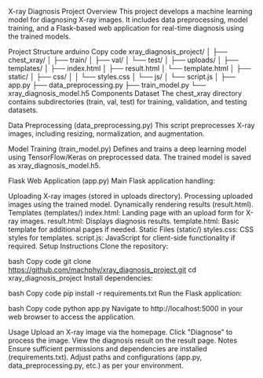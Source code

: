 X-ray Diagnosis Project
Overview
This project develops a machine learning model for diagnosing X-ray images. It includes data preprocessing, model training, and a Flask-based web application for real-time diagnosis using the trained models.

Project Structure
arduino
Copy code
xray_diagnosis_project/
│
├── chest_xray/
│   ├── train/
│   ├── val/
│   └── test/
│
├── uploads/
│
├── templates/
│   ├── index.html
│   ├── result.html
│   └── template.html
│
├── static/
│   ├── css/
│   │   └── styles.css
│   └── js/
│       └── script.js
│
├── app.py
├── data_preprocessing.py
├── train_model.py
└── xray_diagnosis_model.h5
Components
Dataset
The chest_xray directory contains subdirectories (train, val, test) for training, validation, and testing datasets.

Data Preprocessing (data_preprocessing.py)
This script preprocesses X-ray images, including resizing, normalization, and augmentation.

Model Training (train_model.py)
Defines and trains a deep learning model using TensorFlow/Keras on preprocessed data. The trained model is saved as xray_diagnosis_model.h5.

Flask Web Application (app.py)
Main Flask application handling:

Uploading X-ray images (stored in uploads directory).
Processing uploaded images using the trained model.
Dynamically rendering results (result.html).
Templates (templates/)
index.html: Landing page with an upload form for X-ray images.
result.html: Displays diagnosis results.
template.html: Basic template for additional pages if needed.
Static Files (static/)
styles.css: CSS styles for templates.
script.js: JavaScript for client-side functionality if required.
Setup Instructions
Clone the repository:

bash
Copy code
git clone https://github.com/machphy/xray_diagnosis_project.git
cd xray_diagnosis_project
Install dependencies:

bash
Copy code
pip install -r requirements.txt
Run the Flask application:

bash
Copy code
python app.py
Navigate to http://localhost:5000 in your web browser to access the application.

Usage
Upload an X-ray image via the homepage.
Click "Diagnose" to process the image.
View the diagnosis result on the result page.
Notes
Ensure sufficient permissions and dependencies are installed (requirements.txt).
Adjust paths and configurations (app.py, data_preprocessing.py, etc.) as per your environment.
